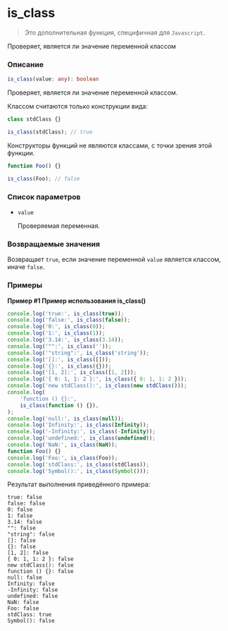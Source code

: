 # is_class

> Это дополнительная функция, специфичная для `Javascript`.

Проверяет, является ли значение переменной классом

### Описание

```ts
is_class(value: any): boolean
```

Проверяет, является ли значение переменной классом.

Классом считаются только конструкции вида:

```js
class stdClass {}

is_class(stdClass); // true
```

Конструкторы функций не являются классами, с точки зрения этой функции.

```js
function Foo() {}

is_class(Foo); // false
```

### Список параметров

-   `value`

    Проверяемая переменная.

### Возвращаемые значения

Возвращает `true`, если значение переменной `value` является классом, иначе `false`.

### Примеры

**Пример #1 Пример использования is_class()**

```js
console.log('true:', is_class(true));
console.log('false:', is_class(false));
console.log('0:', is_class(0));
console.log('1:', is_class(1));
console.log('3.14:', is_class(3.14));
console.log('"":', is_class(''));
console.log('"string":', is_class('string'));
console.log('[]:', is_class([]));
console.log('{}:', is_class({}));
console.log('[1, 2]:', is_class([1, 2]));
console.log('{ 0: 1, 1: 2 }:', is_class({ 0: 1, 1: 2 }));
console.log('new stdClass():', is_class(new stdClass()));
console.log(
    'function () {}:',
    is_class(function () {}),
);
console.log('null:', is_class(null));
console.log('Infinity:', is_class(Infinity));
console.log('-Infinity:', is_class(-Infinity));
console.log('undefined:', is_class(undefined));
console.log('NaN:', is_class(NaN));
function Foo() {}
console.log('Foo:', is_class(Foo));
console.log('stdClass:', is_class(stdClass));
console.log('Symbol():', is_class(Symbol()));
```

Результат выполнения приведённого примера:

    true: false
    false: false
    0: false
    1: false
    3.14: false
    "": false
    "string": false
    []: false
    {}: false
    [1, 2]: false
    { 0: 1, 1: 2 }: false
    new stdClass(): false
    function () {}: false
    null: false
    Infinity: false
    -Infinity: false
    undefined: false
    NaN: false
    Foo: false
    stdClass: true
    Symbol(): false
